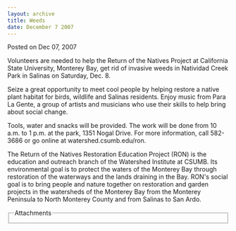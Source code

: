 ```yaml
---
layout: archive
title: Weeds
date: December 7 2007
---
```





<span class="date">Posted on Dec 07, 2007    </span>
<p>Volunteers are needed to help the Return of the Natives Project
at California State University, Monterey Bay, get rid of invasive
weeds in Natividad Creek Park in Salinas on Saturday, Dec. 8.</p>
<p>Seize a great opportunity to meet cool people by helping restore
a native plant habitat for birds, wildlife and Salinas residents.
Enjoy music from Para La Gente, a group of artists and musicians
who use their skills to help bring about social change.</p>
<p>Tools, water and snacks will be provided. The work will be done
from 10 a.m. to 1 p.m. at the park, 1351 Nogal Drive. For more
information, call 582-3686 or go online at
watershed.csumb.edu/ron.</p>
<p>The Return of the Natives Restoration Education Project (RON) is
the education and outreach branch of the Watershed Institute at
CSUMB. Its environmental goal is to protect the waters of the
Monterey Bay through restoration of the waterways and the lands
draining in the Bay. RON&apos;s social goal is to bring people and
nature together on restoration and garden projects in the
watersheds of the Monterey Bay from the Monterey Peninsula to North
Monterey County and from Salinas to San Ardo.<br/></p>
<fieldset class="fieldgroup group-attachments">
<legend>Attachments</legend>
<div class="field field-type-emvideo field-field-attach-video">
<div class="field-items">
<div class="field-item odd">
<div class="emvideo emvideo-video emvideo-"/>
</div>
</div>
</div>
</fieldset>





